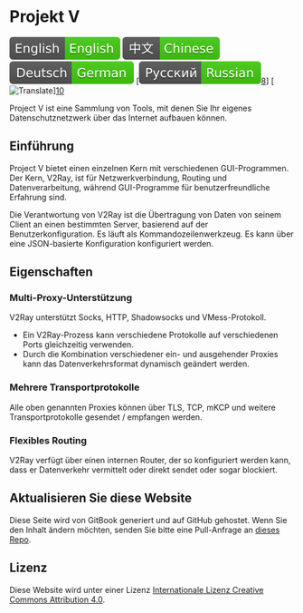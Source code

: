 # Projekt V

[![English](../resources/english.svg)](https://www.v2ray.com/en/) [![Chinese](../resources/chinese.svg)](https://www.v2ray.com/) [![German](../resources/german.svg)](https://www.v2ray.com/de/) [![Russian](../resources/russian.svg)[8](https://www.v2ray.com/ru/)] [![Translate](../resources/lang.svg)][10](https://crowdin.com/project/v2ray)

Project V ist eine Sammlung von Tools, mit denen Sie Ihr eigenes Datenschutznetzwerk über das Internet aufbauen können.

## Einführung

Project V bietet einen einzelnen Kern mit verschiedenen GUI-Programmen. Der Kern, V2Ray, ist für Netzwerkverbindung, Routing und Datenverarbeitung, während GUI-Programme für benutzerfreundliche Erfahrung sind.

Die Verantwortung von V2Ray ist die Übertragung von Daten von seinem Client an einen bestimmten Server, basierend auf der Benutzerkonfiguration. Es läuft als Kommandozeilenwerkzeug. Es kann über eine JSON-basierte Konfiguration konfiguriert werden.

## Eigenschaften

### Multi-Proxy-Unterstützung

V2Ray unterstützt Socks, HTTP, Shadowsocks und VMess-Protokoll.

* Ein V2Ray-Prozess kann verschiedene Protokolle auf verschiedenen Ports gleichzeitig verwenden.
* Durch die Kombination verschiedener ein- und ausgehender Proxies kann das Datenverkehrsformat dynamisch geändert werden.

### Mehrere Transportprotokolle

Alle oben genannten Proxies können über TLS, TCP, mKCP und weitere Transportprotokolle gesendet / empfangen werden.

### Flexibles Routing

V2Ray verfügt über einen internen Router, der so konfiguriert werden kann, dass er Datenverkehr vermittelt oder direkt sendet oder sogar blockiert.

## Aktualisieren Sie diese Website

Diese Seite wird von GitBook generiert und auf GitHub gehostet. Wenn Sie den Inhalt ändern möchten, senden Sie bitte eine Pull-Anfrage an [dieses Repo](https://github.com/v2ray/manual).

## Lizenz

Diese Website wird unter einer Lizenz [Internationale Lizenz Creative Commons Attribution 4.0](https://creativecommons.org/licenses/by/4.0/).
